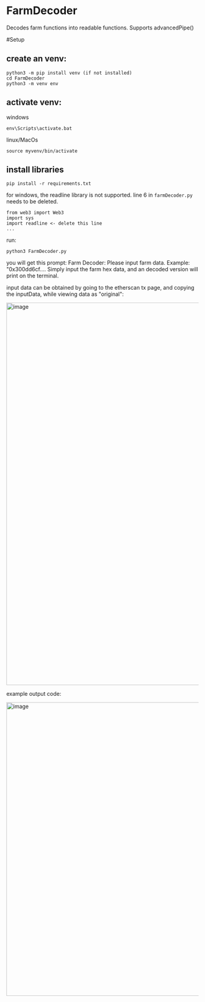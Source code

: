 # FarmDecoder
Decodes farm functions into readable functions. Supports advancedPipe()

#Setup
## create an venv: 

```
python3 -m pip install venv (if not installed)
cd FarmDecoder
python3 -m venv env
```

## activate venv: 

windows
```
env\Scripts\activate.bat
```

linux/MacOs
```
source myvenv/bin/activate
```

## install libraries
```
pip install -r requirements.txt
```

for windows, the readline library is not supported. line 6 in `farmDecoder.py` needs to be deleted.
```
from web3 import Web3
import sys
import readline <- delete this line
...
```

run:
```
python3 FarmDecoder.py
```

you will get this prompt: 
Farm Decoder: Please input farm data. Example: "0x300dd6cf....
Simply input the farm hex data, and an decoded version will print on the terminal. 

input data can be obtained by going to the etherscan tx page, and copying the inputData, while viewing data as "original":

<img width="999" alt="image" src="https://github.com/Brean0/FarmDecoder/assets/90539204/7c204958-09e0-4e8c-aedc-d029e27889f7">

example output code:

 <img width="767" alt="image" src="https://github.com/Brean0/FarmDecoder/assets/90539204/94e6a11b-4ae0-4435-8125-3544f28d9805">
